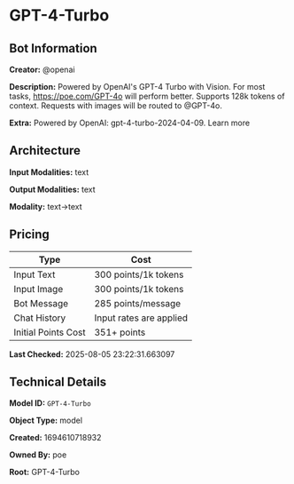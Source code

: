 # GPT-4-Turbo

## Bot Information

**Creator:** @openai

**Description:** Powered by OpenAI's GPT-4 Turbo with Vision. For most tasks, https://poe.com/GPT-4o will perform better. Supports 128k tokens of context. Requests with images will be routed to @GPT-4o.

**Extra:** Powered by OpenAI: gpt-4-turbo-2024-04-09. Learn more


## Architecture

**Input Modalities:** text

**Output Modalities:** text

**Modality:** text->text


## Pricing

| Type | Cost |
|------|------|
| Input Text | 300 points/1k tokens |
| Input Image | 300 points/1k tokens |
| Bot Message | 285 points/message |
| Chat History | Input rates are applied |
| Initial Points Cost | 351+ points |

**Last Checked:** 2025-08-05 23:22:31.663097


## Technical Details

**Model ID:** `GPT-4-Turbo`

**Object Type:** model

**Created:** 1694610718932

**Owned By:** poe

**Root:** GPT-4-Turbo
